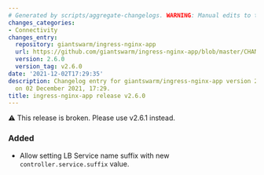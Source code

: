 ```yaml
---
# Generated by scripts/aggregate-changelogs. WARNING: Manual edits to this files will be overwritten.
changes_categories:
- Connectivity
changes_entry:
  repository: giantswarm/ingress-nginx-app
  url: https://github.com/giantswarm/ingress-nginx-app/blob/master/CHANGELOG.md#260---2021-12-02
  version: 2.6.0
  version_tag: v2.6.0
date: '2021-12-02T17:29:35'
description: Changelog entry for giantswarm/ingress-nginx-app version 2.6.0, published
  on 02 December 2021, 17:29.
title: ingress-nginx-app release v2.6.0
---
```


:warning: This release is broken. Please use v2.6.1 instead.
### Added
- Allow setting LB Service name suffix with new `controller.service.suffix`
  value.
